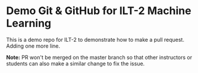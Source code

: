 # Demo Git & GitHub for ILT-2 Machine Learning
This is a demo repo for ILT-2 to demonstrate how to make a pull request.
Adding one more line.

**Note:** PR won't be merged on the master branch so that other instructors or students can also make a similar change to fix the issue.
